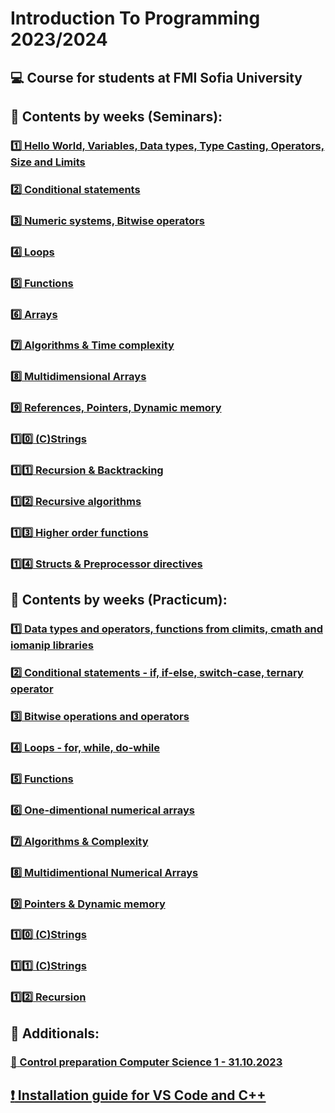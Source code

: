 # Introduction To Programming 2023/2024
## :computer: Course for students at FMI Sofia University

## :pushpin: Contents by weeks (Seminars):
### [:one: Hello World, Variables, Data types, Type Casting, Operators, Size and Limits](https://github.com/KrashM/Introduction_To_Programming/tree/main/Seminars/Week%2001)
### [:two: Conditional statements](https://github.com/KrashM/Introduction_To_Programming/tree/main/Seminars/Week%2002)
### [:three: Numeric systems, Bitwise operators](https://github.com/KrashM/Introduction_To_Programming/tree/main/Seminars/Week%2003)
### [:four: Loops](https://github.com/KrashM/Introduction_To_Programming/tree/main/Seminars/Week%2004)
### [:five: Functions](https://github.com/KrashM/Introduction_To_Programming/tree/main/Seminars/Week%2005)
### [:six: Arrays](https://github.com/KrashM/Introduction_To_Programming/tree/main/Seminars/Week%2006)
### [:seven: Algorithms & Time complexity](https://github.com/KrashM/Introduction_To_Programming/tree/main/Seminars/Week%2007)
### [:eight: Multidimensional Arrays](https://github.com/KrashM/Introduction_To_Programming/tree/main/Seminars/Week%2008)
### [:nine: References, Pointers, Dynamic memory](https://github.com/KrashM/Introduction_To_Programming/tree/main/Seminars/Week%2009)
### [:one::zero: (C)Strings](https://github.com/KrashM/Introduction_To_Programming/tree/main/Seminars/Week%2010)
### [:one::one: Recursion & Backtracking](https://github.com/KrashM/Introduction_To_Programming/tree/main/Seminars/Week%2011)
### [:one::two: Recursive algorithms](https://github.com/KrashM/Introduction_To_Programming/tree/main/Seminars/Week%2012)
### [:one::three: Higher order functions](https://github.com/KrashM/Introduction_To_Programming/tree/main/Seminars/Week%2013)
### [:one::four: Structs & Preprocessor directives](https://github.com/KrashM/Introduction_To_Programming/tree/main/Seminars/Week%2014)


## :pushpin: Contents by weeks (Practicum):
### [:one: Data types and operators, functions from climits, cmath and iomanip libraries](https://github.com/KrashM/Introduction_To_Programming/tree/main/Practicum/Week%2001)
### [:two: Conditional statements - if, if-else, switch-case, ternary operator](https://github.com/KrashM/Introduction_To_Programming/tree/main/Practicum/Week%2002)
### [:three: Bitwise operations and operators](https://github.com/KrashM/Introduction_To_Programming/tree/main/Practicum/Week%2003)
### [:four: Loops - for, while, do-while](https://github.com/KrashM/Introduction_To_Programming/tree/main/Practicum/Week%2004)
### [:five: Functions](https://github.com/KrashM/Introduction_To_Programming/tree/main/Practicum/Week%2005)
### [:six: One-dimentional numerical arrays](https://github.com/KrashM/Introduction_To_Programming/tree/main/Practicum/Week%2006)
### [:seven: Algorithms & Complexity](https://github.com/KrashM/Introduction_To_Programming/tree/main/Practicum/Week%2007)
### [:eight: Multidimentional Numerical Arrays](https://github.com/KrashM/Introduction_To_Programming/tree/main/Practicum/Week%2008)
### [:nine: Pointers & Dynamic memory](https://github.com/KrashM/Introduction_To_Programming/tree/main/Practicum/Week%2009)
### [:one::zero: (C)Strings](https://github.com/KrashM/Introduction_To_Programming/tree/main/Practicum/Week%2010)
### [:one::one: (C)Strings](https://github.com/KrashM/Introduction_To_Programming/tree/main/Practicum/Week%2011)
### [:one::two: Recursion](https://github.com/KrashM/Introduction_To_Programming/tree/main/Practicum/Week%2012)

## :pushpin: Additionals:
### [:date: Control preparation Computer Science 1 - 31.10.2023](https://github.com/KrashM/Introduction_To_Programming/tree/main/Additional%20Exercises/Control%20preparation%20CS%201%20-%2031.10.2023)

## [:exclamation: Installation guide for VS Code and C++](https://github.com/KrashM/Introduction_To_Programming/blob/main/Utils/InstallationGuide.md)
